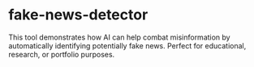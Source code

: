 # fake-news-detector
This tool demonstrates how AI can help combat misinformation by automatically identifying potentially fake news. Perfect for educational, research, or portfolio purposes.
